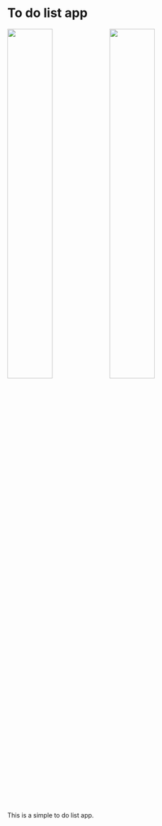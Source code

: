 # To do list app

<p float="left">
  <img src="https://i.ibb.co/6b9zjpV/novo.png" width="45%"/>
  
  <img src="https://i.ibb.co/RQSQ6kS/todos.png" width="45%" />
</p>

This is a simple to do list app.
